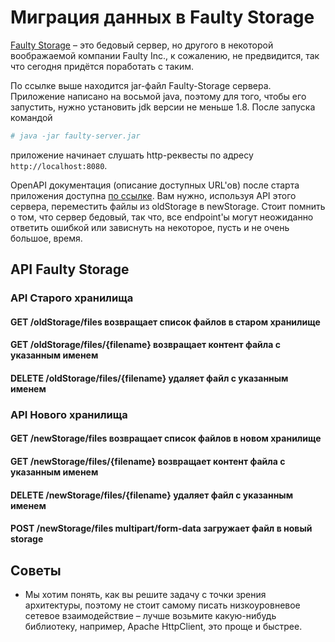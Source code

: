 # Миграция данных в Faulty Storage
[Faulty Storage](https://teamcity.jetbrains.com/repository/download/TeamCityPluginsByJetBrains_Unsorted_FaultyStorage_BuildServer/.lastSuccessful/faulty-server.jar?guest=true) – это бедовый сервер, но другого в некоторой воображаемой компании Faulty Inc., к сожалению, не предвидится, так что сегодня придётся поработать с таким.

По ссылке выше находится jar-файл Faulty-Storage сервера. Приложение написано на восьмой java, поэтому для того, чтобы его запустить, нужно установить jdk версии не меньше 1.8. После запуска командой
```bash
# java -jar faulty-server.jar
```
приложение начинает слушать http-реквесты по адресу `http://localhost:8080`.
 
 OpenAPI документация (описание доступных URL'ов) после старта приложения доступна [по ссылке](http://localhost:8080/swagger-ui/index.html?configUrl=/v3/api-docs/swagger-config).
Вам нужно, используя API этого сервера, переместить файлы из oldStorage в newStorage. Стоит помнить о том, что сервер бедовый, так что, все endpoint'ы могут неожиданно ответить ошибкой или зависнуть на некоторое, пусть и не очень большое, время.

## API Faulty Storage

### API Старого хранилища
#### GET <base-url>/oldStorage/files возвращает список файлов в старом хранилище
#### GET <base-url>/oldStorage/files/{filename} возвращает контент файла с указанным именем
#### DELETE <base-url>/oldStorage/files/{filename} удаляет файл с указанным именем

### API Нового хранилища
#### GET <base-url>/newStorage/files возвращает список файлов в новом хранилище
#### GET <base-url>/newStorage/files/{filename} возвращает контент файла с указанным именем
#### DELETE <base-url>/newStorage/files/{filename} удаляет файл с указанным именем
#### POST <base-url>/newStorage/files multipart/form-data загружает файл в новый storage 

## Советы

* Мы хотим понять, как вы решите задачу с точки зрения архитектуры, поэтому не стоит самому писать низкоуровневое сетевое взаимодействие – лучше возьмите какую-нибудь библиотеку, например, Apache HttpClient, это проще и быстрее.